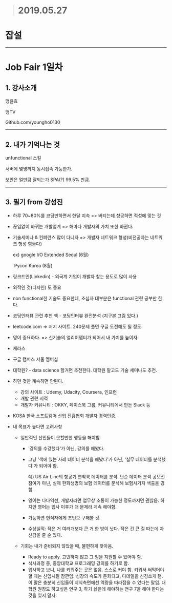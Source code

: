 > # 2019.05.27

# 잡설



---

# Job Fair 1일차

## 1. 강사소개

맹윤효

맹TV

Github.com/youngho0130

---

## 2. 내가 기억나는 것

unfunctional 스킬

서버에 몇명까지 동시접속 가능한가.

보안은 얼만큼 잘되는가 SPA(?) 99.5% 만큼.





---

## 3. 필기 from 강성진

* 하루 70~80%를 코딩만하면서 한달 지속 => 버티는데 성공하면 적성에 맞는 것

* 끊임없이 바뀌는 개발업계 => 해마다 개발자의 가치 또한 바뀐다.

* 기술세미나 & 컨퍼런스 많이 다니자 => 개발자 네트워크 형성(비전공자는 네트워크 형성 힘들다)

  ex) google I/O Extended Seoul (6월)

  ​      Pycon Korea (8월)

* 링크드인(Linkedin) - 외국계 기업이 개발자 찾는 용도로 많이 사용

* 외적인 것(디자인) 도 중요

* non functional한 기술도 중요한데, 초심자 대부분은 functional 관련 공부만 한다.

* 코딩인터뷰 관련 추천 책 - 코딩인터뷰 완전분석 (지구본 그림 있다.)

* leetcode.com => 저지 사이트. 240문제 풀면 구글 도전해도 될 정도.

* 영어 중요하다. => 신기술의 얼리어뎁터가 되어서 내 가치를 높이자.

* 케라스

* 구글 캠퍼스 서울 멤버십

* 대학원? - data science 할거면 추천한다. 대학원 말고도 기술 세미나도 추천.

* 하던 것만 계속하면 안된다.

  * 강의 사이트 : Udemy, Udacity, Coursera, 인프런
  * 개발 관련 서적
  * 개발자 커뮤니티 : OKKY, 페이스북 그룹, 커뮤니티에서 만든 Slack 등

* KOSA 한국 소프트웨어 산업 진흥협회 개발자 경력인증.

* 내 목표가 높다면 고려사항

  * 일반적인 신인들이 못할만한 행동을 해야함

    * '강의를 수강했다'가 아닌, 강의를 해봤다.

    * 그냥 '책에 있는 사레 데이터 분석을 해봤다'가 아닌, '실무 데이터를 분석했다'가 되어야 함.

      예) US Air Line의 항공기 연착륙 데이터를 분석. 단순 데이터 분석 공모전 참여가 아닌, 실제 한화생명의 보험 데이터를 분석해 보험사기자 색출을 경험.

    * 영어는 다다익선, 개발자라면 업무상 소통이 가능한 정도까지면 괜찮음. 하지만 영어는 입사 이후가 더 문제라 계속 해야함.

    * 가능하면 현직자에게 조언으 구해볼 것.

    * 수상실적: 작은 거 여러개보다 큰 거 한 방이 낫다. 작은 건 큰 걸 따는데 자신감을 줄 순 있다.

  * 기회는 내가 준비되지 않았을 때, 불편하게 찾아옴.

    * Ready to apply. 고민하지 않고 그 일을 지원할 수 있어야 함.
    * 석사과정 중, 중앙대학교 프로그래밍 강의를 하기로 함.
    * 입사하고 보니, 나를 키워주는 곳은 없음. 스스로 커야 함. 키워서 써먹어야 할 때는 신입시절 잠깐임. 성장의 속도가 둔화되고, 디테일을 신경쓰게 됌. 이 말은 충분히 신입들이 지식측면에선 역량을 따라잡을 수 있다는 말임. 대학원 원장도 하고싶은 연구 3, 하기 싫은데 해야하는 연구 7을 해야 한다는 것을 잊지 말자.







